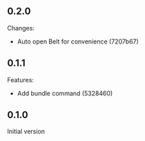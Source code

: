 ## 0.2.0

Changes:

- Auto open Belt for convenience (7207b67)

## 0.1.1

Features:

- Add bundle command (5328460)

## 0.1.0

Initial version